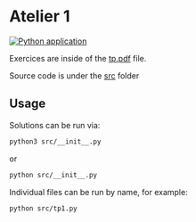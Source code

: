 # Atelier 1

[![Python application](https://github.com/gomu-gomu/ma-oop-python-atelier-1/actions/workflows/python-app.yml/badge.svg)](https://github.com/gomu-gomu/ma-oop-python-atelier-1/actions/workflows/python-app.yml)

Exercices are inside of the [tp.pdf](./assets/tp.pdf) file.

Source code is under the [src](./src/) folder

## Usage

Solutions can be run via:

```sh
python3 src/__init__.py
```
or
```sh
python src/__init__.py
```

Individual files can be run by name, for example:
```sh
python src/tp1.py
```
